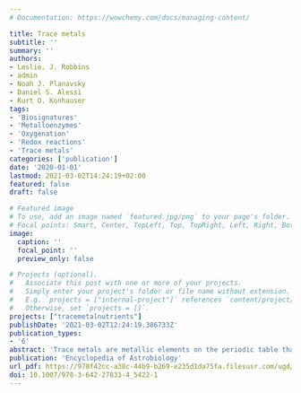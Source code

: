 ```yaml
---
# Documentation: https://wowchemy.com/docs/managing-content/

title: Trace metals
subtitle: ''
summary: ''
authors:
- Leslie. J. Robbins
- admin
- Noah J. Planavsky
- Daniel S. Alessi
- Kurt O. Konhauser
tags:
- 'Biosignatures'
- 'Metalloenzymes'
- 'Oxygenation'
- 'Redox reactions'
- 'Trace metals'
categories: ['publication']
date: '2020-01-01'
lastmod: 2021-03-02T14:24:19+02:00
featured: false
draft: false

# Featured image
# To use, add an image named `featured.jpg/png` to your page's folder.
# Focal points: Smart, Center, TopLeft, Top, TopRight, Left, Right, BottomLeft, Bottom, BottomRight.
image:
  caption: ''
  focal_point: ''
  preview_only: false

# Projects (optional).
#   Associate this post with one or more of your projects.
#   Simply enter your project's folder or file name without extension.
#   E.g. `projects = ["internal-project"]` references `content/project/deep-learning/index.md`.
#   Otherwise, set `projects = []`.
projects: ["tracemetalnutrients"]
publishDate: '2021-03-02T12:24:19.386733Z'
publication_types:
- '6'
abstract: 'Trace metals are metallic elements on the periodic table that are found in low concentrations in both aqueous environments (seawater, freshwater, mine waters) and geologic samples (minerals, rocks, and mine tailings). In aqueous environments, trace metals include any metal element present at concentrations between 10−15 mol/L (1 fM) and 10−5 mol/L (10 μM). In geological samples, trace metals are present in abundances of <0.1% by weight and typically quantified in either ppm (mg/kg) or ppb (μg/kg). With regard to trace metals in astrobiology and geobiology, there is an increased focus on transition metals in columns 3–12 of the periodic table.'
publication: 'Encyclopedia of Astrobiology'
url_pdf: https://978f42cc-a38c-44b9-b269-e235d1da75fa.filesusr.com/ugd/161b8a_05ed2a86fde34145bc8cfa474a338dc1.pdf
doi: 10.1007/978-3-642-27833-4_5422-1
---
```

